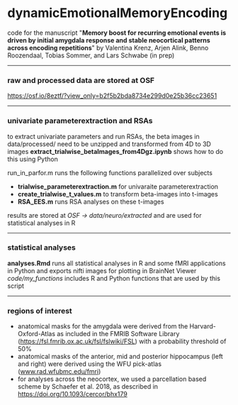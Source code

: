 # dynamicEmotionalMemoryEncoding

code for the manuscript 
"**Memory boost for recurring emotional events is driven by initial amygdala response and stable neocortical patterns across encoding repetitions**" 
by Valentina Krenz, Arjen Alink, Benno Roozendaal, Tobias Sommer, and Lars Schwabe (in prep)

---
### raw and processed data are stored at OSF
https://osf.io/8eztf/?view_only=b2f5b2bda8734e299d0e25b36cc23651

---
### univariate parameterextraction and RSAs
to extract univariate parameters and run RSAs, the beta images in data/processed/ need to be unzipped and transformed from 4D to 3D images
**extract_trialwise_betaImages_from4Dgz.ipynb** shows how to do this using Python

run_in_parfor.m runs the following functions parallelized over subjects
- **trialwise_parameterextraction.m** for univaraite parameterextraction
- **create_trialwise_t_values.m** to transform beta-images into t-images
- **RSA_EES.m** runs RSA analyses on these t-images

results are stored at *OSF -> data/neuro/extracted* and are used for statistical analyses in R

---
### statistical analyses
**analyses.Rmd** runs all statistical analyses in R and some fMRI applications in Python and exports nifti images for plotting in BrainNet Viewer
*code/my_functions* includes R and Python functions that are used by this script

---
### regions of interest
- anatomical masks for the amygdala were derived from the Harvard-Oxford-Atlas as included in the FMRIB Software Library (https://fsl.fmrib.ox.ac.uk/fsl/fslwiki/FSL) with a probability threshold of 50%
- anatomical masks of the anterior, mid and posterior hippocampus (left and right) were derived using the WFU pick-atlas (www.rad.wfubmc.edu/fmri)
- for analyses across the neocortex, we used a parcellation based scheme by Schaefer et al. 2018, as described in https://doi.org/10.1093/cercor/bhx179 
